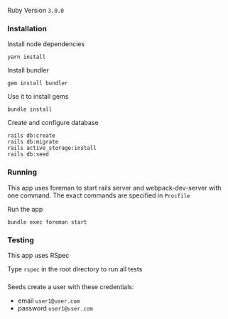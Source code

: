 Ruby Version `3.0.0`

### Installation

Install node dependencies

```shell
yarn install
```

Install bundler

```shell
gem install bundler
```

Use it to install gems

```shell
bundle install
```

Create and configure database

```shell
rails db:create
rails db:migrate
rails active_storage:install
rails db:seed
```

### Running

This app uses foreman to start rails server and webpack-dev-server with one command. The exact commands are specified
in `Procfile`

Run the app

```shell
bundle exec foreman start
```

### Testing

This app uses RSpec

Type `rspec` in the root directory to run all tests

###
Seeds create a user with these credentials:
* email `user1@user.com`
* password `user1@user.com`
